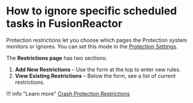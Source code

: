 # How to ignore specific scheduled tasks in FusionReactor
 

Protection restrictions let you choose which pages the Protection system monitors or ignores. You can set this mode in the [Protection Settings](/frdocs/Data-insights/Features/Crash-protection/Settings/6).  

The **Restrictions page** has two sections:  
1. **Add New Restrictions** – Use the form at the top to enter new rules.  
2. **View Existing Restrictions** – Below the form, see a list of current restrictions.

!!! info "Learn more"
    [Crash Protection Restrictions](/frdocs/Data-insights/Features/Crash-protection/Crash-Protection/#restrictions)
